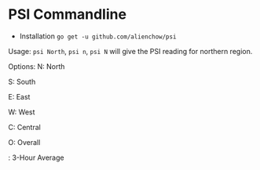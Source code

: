 # PSI Commandline

* Installation
`go get -u github.com/alienchow/psi`

Usage:
`psi North`, `psi n`, `psi N` will give the PSI reading for northern region.

Options:
N: North

S: South

E: East

W: West

C: Central

O: Overall

<Nothing>: 3-Hour Average

